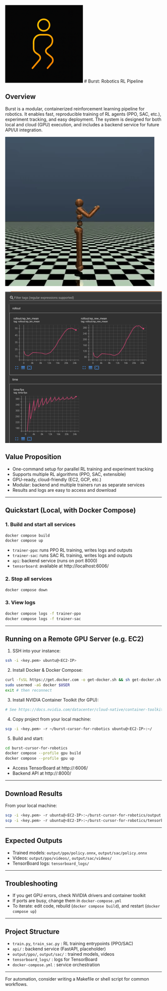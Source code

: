 <img src="assets/Burst.png" alt="Burst Logo" width="250"/>
# Burst: Robotics RL Pipeline


## Overview
Burst is a modular, containerized reinforcement learning pipeline for robotics. It enables fast, reproducible training of RL agents (PPO, SAC, etc.), experiment tracking, and easy deployment. The system is designed for both local and cloud (GPU) execution, and includes a backend service for future API/UI integration.

![Burst output video](assets/rl-video-episode-57000.gif)

![Burst output video](assets/tensorboard.png)

## Value Proposition
- One-command setup for parallel RL training and experiment tracking
- Supports multiple RL algorithms (PPO, SAC, extensible)
- GPU-ready, cloud-friendly (EC2, GCP, etc.)
- Modular: backend and multiple trainers run as separate services
- Results and logs are easy to access and download

---

## Quickstart (Local, with Docker Compose)

### 1. Build and start all services
```bash
docker compose build
docker compose up
```
- `trainer-ppo`: runs PPO RL training, writes logs and outputs
- `trainer-sac`: runs SAC RL training, writes logs and outputs
- `api`: backend service (runs on port 8000)
- `tensorboard`: available at http://localhost:6006/

### 2. Stop all services
```bash
docker compose down
```

### 3. View logs
```bash
docker compose logs -f trainer-ppo
docker compose logs -f trainer-sac
```

---

## Running on a Remote GPU Server (e.g. EC2)

1. SSH into your instance:
```bash
ssh -i <key.pem> ubuntu@<EC2-IP>
```
2. Install Docker & Docker Compose:
```bash
curl -fsSL https://get.docker.com -o get-docker.sh && sh get-docker.sh
sudo usermod -aG docker $USER
exit # then reconnect
```
3. Install NVIDIA Container Toolkit (for GPU):
```bash
# See https://docs.nvidia.com/datacenter/cloud-native/container-toolkit/install-guide.html
```
4. Copy project from your local machine:
```bash
scp -i <key.pem> -r ~/burst-cursor-for-robotics ubuntu@<EC2-IP>:~/
```
5. Build and start:
```bash
cd burst-cursor-for-robotics
docker compose --profile gpu build
docker compose --profile gpu up
```
- Access TensorBoard at http://<EC2-IP>:6006/
- Backend API at http://<EC2-IP>:8000/

---

## Download Results

From your local machine:
```bash
scp -i <key.pem> -r ubuntu@<EC2-IP>:~/burst-cursor-for-robotics/output ./
scp -i <key.pem> -r ubuntu@<EC2-IP>:~/burst-cursor-for-robotics/tensorboard_logs ./
```

---

## Expected Outputs
- Trained models: `output/ppo/policy.onnx`, `output/sac/policy.onnx`
- Videos: `output/ppo/videos/`, `output/sac/videos/`
- TensorBoard logs: `tensorboard_logs/`

---

## Troubleshooting
- If you get GPU errors, check NVIDIA drivers and container toolkit
- If ports are busy, change them in `docker-compose.yml`
- To iterate: edit code, rebuild (`docker compose build`), and restart (`docker compose up`)

---

## Project Structure
- `train.py`, `train_sac.py` : RL training entrypoints (PPO/SAC)
- `api/` : backend service (FastAPI, placeholder)
- `output/ppo/`, `output/sac/` : trained models, videos
- `tensorboard_logs/` : logs for TensorBoard
- `docker-compose.yml` : service orchestration

---

For automation, consider writing a Makefile or shell script for common workflows.
